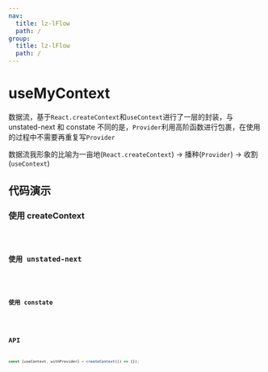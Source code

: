 ```yaml
---
nav:
  title: lz-lFlow
  path: /
group:
  title: lz-lFlow
  path: /
---
```


# useMyContext

数据流，基于`React.createContext`和`useContext`进行了一层的封装，与 unstated-next 和 constate 不同的是，`Provider`利用高阶函数进行包裹，在使用的过程中不需要再重复写`Provider`

数据流我形象的比喻为一亩地(`React.createContext`) -> 播种(`Provider`) -> 收割(`useContext`)

## 代码演示

### 使用 createContext

<code src='./demo/demo1' />

### 使用 unstated-next

<code src='./demo/demo2' />

### 使用 constate

<code src='./demo/demo3' />

## API

```javascript
const [useContext, withProvider] = createContext(() => {});
```
